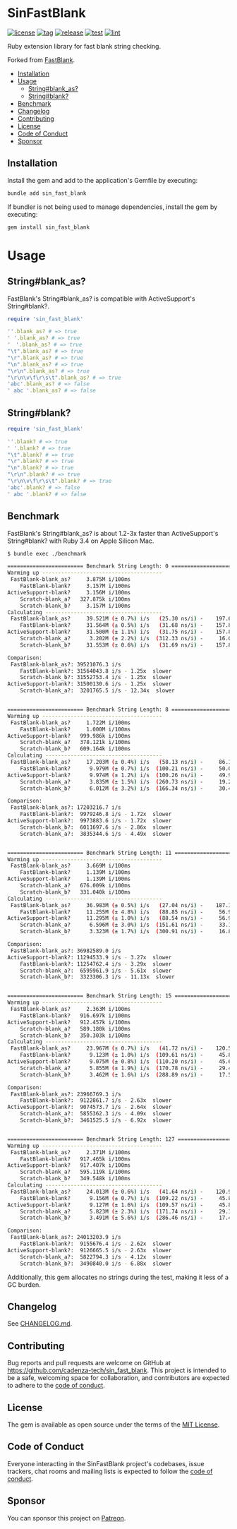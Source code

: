 # SinFastBlank

[![license](https://img.shields.io/badge/license-MIT-blue.svg)](https://github.com/cadenza-tech/sin_fast_blank/blob/main/LICENSE.txt) [![tag](https://img.shields.io/github/tag/cadenza-tech/sin_fast_blank.svg?logo=github&color=2EBC4F)](https://github.com/cadenza-tech/sin_fast_blank/blob/main/CHANGELOG.md) [![release](https://github.com/cadenza-tech/sin_fast_blank/actions/workflows/release.yml/badge.svg)](https://github.com/cadenza-tech/sin_fast_blank/actions?query=workflow%3Arelease) [![test](https://github.com/cadenza-tech/sin_fast_blank/actions/workflows/test.yml/badge.svg)](https://github.com/cadenza-tech/sin_fast_blank/actions?query=workflow%3Atest) [![lint](https://github.com/cadenza-tech/sin_fast_blank/actions/workflows/lint.yml/badge.svg)](https://github.com/cadenza-tech/sin_fast_blank/actions?query=workflow%3Alint)

Ruby extension library for fast blank string checking.

Forked from [FastBlank](https://github.com/SamSaffron/fast_blank).

- [Installation](#installation)
- [Usage](#usage)
  - [String#blank\_as?](#stringblank_as)
  - [String#blank?](#stringblank)
- [Benchmark](#benchmark)
- [Changelog](#changelog)
- [Contributing](#contributing)
- [License](#license)
- [Code of Conduct](#code-of-conduct)
- [Sponsor](#sponsor)

## Installation

Install the gem and add to the application's Gemfile by executing:

```bash
bundle add sin_fast_blank
```

If bundler is not being used to manage dependencies, install the gem by executing:

```bash
gem install sin_fast_blank
```

# Usage

## String#blank_as?

FastBlank's String#blank_as? is compatible with ActiveSupport's String#blank?.

```ruby
require 'sin_fast_blank'

''.blank_as? # => true
' '.blank_as? # => true
'　'.blank_as? # => true
"\t".blank_as? # => true
"\r".blank_as? # => true
"\n".blank_as? # => true
"\r\n".blank_as? # => true
"\r\n\v\f\r\s\t".blank_as? # => true
'abc'.blank_as? # => false
' abc '.blank_as? # => false
```

## String#blank?

```ruby
require 'sin_fast_blank'

''.blank? # => true
' '.blank? # => true
"\t".blank? # => true
"\r".blank? # => true
"\n".blank? # => true
"\r\n".blank? # => true
"\r\n\v\f\r\s\t".blank? # => true
'abc'.blank? # => false
' abc '.blank? # => false
```

## Benchmark

FastBlank's String#blank_as? is about 1.2-3x faster than ActiveSupport's String#blank? with Ruby 3.4 on Apple Silicon Mac.

```bash
$ bundle exec ./benchmark

======================== Benchmark String Length: 0 ========================
Warming up --------------------------------------
 FastBlank-blank_as?     3.875M i/100ms
    FastBlank-blank?     3.157M i/100ms
ActiveSupport-blank?     3.156M i/100ms
    Scratch-blank_a?   327.875k i/100ms
    Scratch-blank_b?     3.157M i/100ms
Calculating -------------------------------------
 FastBlank-blank_as?     39.521M (± 0.7%) i/s   (25.30 ns/i) -    197.604M in   5.000221s
    FastBlank-blank?     31.564M (± 0.5%) i/s   (31.68 ns/i) -    157.863M in   5.001518s
ActiveSupport-blank?     31.500M (± 1.1%) i/s   (31.75 ns/i) -    157.820M in   5.010796s
    Scratch-blank_a?      3.202M (± 2.2%) i/s  (312.33 ns/i) -     16.066M in   5.020372s
    Scratch-blank_b?     31.553M (± 0.6%) i/s   (31.69 ns/i) -    157.835M in   5.002410s

Comparison:
 FastBlank-blank_as?: 39521076.3 i/s
    FastBlank-blank?: 31564043.8 i/s - 1.25x  slower
    Scratch-blank_b?: 31552753.4 i/s - 1.25x  slower
ActiveSupport-blank?: 31500130.6 i/s - 1.25x  slower
    Scratch-blank_a?:  3201765.5 i/s - 12.34x  slower


======================== Benchmark String Length: 8 ========================
Warming up --------------------------------------
 FastBlank-blank_as?     1.722M i/100ms
    FastBlank-blank?     1.000M i/100ms
ActiveSupport-blank?   999.986k i/100ms
    Scratch-blank_a?   378.121k i/100ms
    Scratch-blank_b?   609.164k i/100ms
Calculating -------------------------------------
 FastBlank-blank_as?     17.203M (± 0.4%) i/s   (58.13 ns/i) -     86.110M in   5.005514s
    FastBlank-blank?      9.979M (± 0.7%) i/s  (100.21 ns/i) -     50.022M in   5.012826s
ActiveSupport-blank?      9.974M (± 1.2%) i/s  (100.26 ns/i) -     49.999M in   5.013807s
    Scratch-blank_a?      3.835M (± 1.5%) i/s  (260.73 ns/i) -     19.284M in   5.029084s
    Scratch-blank_b?      6.012M (± 3.2%) i/s  (166.34 ns/i) -     30.458M in   5.071787s

Comparison:
 FastBlank-blank_as?: 17203216.7 i/s
    FastBlank-blank?:  9979246.8 i/s - 1.72x  slower
ActiveSupport-blank?:  9973883.6 i/s - 1.72x  slower
    Scratch-blank_b?:  6011697.6 i/s - 2.86x  slower
    Scratch-blank_a?:  3835344.6 i/s - 4.49x  slower


======================== Benchmark String Length: 11 ========================
Warming up --------------------------------------
 FastBlank-blank_as?     3.669M i/100ms
    FastBlank-blank?     1.139M i/100ms
ActiveSupport-blank?     1.139M i/100ms
    Scratch-blank_a?   676.009k i/100ms
    Scratch-blank_b?   331.040k i/100ms
Calculating -------------------------------------
 FastBlank-blank_as?     36.983M (± 0.5%) i/s   (27.04 ns/i) -    187.122M in   5.059876s
    FastBlank-blank?     11.255M (± 4.8%) i/s   (88.85 ns/i) -     56.932M in   5.075337s
ActiveSupport-blank?     11.295M (± 1.0%) i/s   (88.54 ns/i) -     56.926M in   5.040663s
    Scratch-blank_a?      6.596M (± 3.0%) i/s  (151.61 ns/i) -     33.124M in   5.026658s
    Scratch-blank_b?      3.323M (± 1.7%) i/s  (300.91 ns/i) -     16.883M in   5.081642s

Comparison:
 FastBlank-blank_as?: 36982589.0 i/s
ActiveSupport-blank?: 11294533.9 i/s - 3.27x  slower
    FastBlank-blank?: 11254762.4 i/s - 3.29x  slower
    Scratch-blank_a?:  6595961.9 i/s - 5.61x  slower
    Scratch-blank_b?:  3323306.3 i/s - 11.13x  slower


======================== Benchmark String Length: 15 ========================
Warming up --------------------------------------
 FastBlank-blank_as?     2.363M i/100ms
    FastBlank-blank?   916.697k i/100ms
ActiveSupport-blank?   912.457k i/100ms
    Scratch-blank_a?   589.180k i/100ms
    Scratch-blank_b?   350.303k i/100ms
Calculating -------------------------------------
 FastBlank-blank_as?     23.967M (± 0.7%) i/s   (41.72 ns/i) -    120.525M in   5.029052s
    FastBlank-blank?      9.123M (± 1.0%) i/s  (109.61 ns/i) -     45.835M in   5.024689s
ActiveSupport-blank?      9.075M (± 0.8%) i/s  (110.20 ns/i) -     45.623M in   5.027882s
    Scratch-blank_a?      5.855M (± 1.9%) i/s  (170.78 ns/i) -     29.459M in   5.032877s
    Scratch-blank_b?      3.462M (± 1.6%) i/s  (288.89 ns/i) -     17.515M in   5.061190s

Comparison:
 FastBlank-blank_as?: 23966769.3 i/s
    FastBlank-blank?:  9122861.7 i/s - 2.63x  slower
ActiveSupport-blank?:  9074573.7 i/s - 2.64x  slower
    Scratch-blank_a?:  5855362.3 i/s - 4.09x  slower
    Scratch-blank_b?:  3461525.5 i/s - 6.92x  slower


======================== Benchmark String Length: 127 ========================
Warming up --------------------------------------
 FastBlank-blank_as?     2.371M i/100ms
    FastBlank-blank?   917.465k i/100ms
ActiveSupport-blank?   917.407k i/100ms
    Scratch-blank_a?   595.119k i/100ms
    Scratch-blank_b?   349.548k i/100ms
Calculating -------------------------------------
 FastBlank-blank_as?     24.013M (± 0.6%) i/s   (41.64 ns/i) -    120.900M in   5.034924s
    FastBlank-blank?      9.156M (± 0.7%) i/s  (109.22 ns/i) -     45.873M in   5.010639s
ActiveSupport-blank?      9.127M (± 1.6%) i/s  (109.57 ns/i) -     45.870M in   5.027384s
    Scratch-blank_a?      5.823M (± 2.3%) i/s  (171.74 ns/i) -     29.161M in   5.010703s
    Scratch-blank_b?      3.491M (± 5.6%) i/s  (286.46 ns/i) -     17.477M in   5.027516s

Comparison:
 FastBlank-blank_as?: 24013203.9 i/s
    FastBlank-blank?:  9155676.4 i/s - 2.62x  slower
ActiveSupport-blank?:  9126665.5 i/s - 2.63x  slower
    Scratch-blank_a?:  5822794.3 i/s - 4.12x  slower
    Scratch-blank_b?:  3490840.0 i/s - 6.88x  slower
```

Additionally, this gem allocates no strings during the test, making it less of a GC burden.

## Changelog

See [CHANGELOG.md](https://github.com/cadenza-tech/sin_fast_blank/blob/main/CHANGELOG.md).

## Contributing

Bug reports and pull requests are welcome on GitHub at https://github.com/cadenza-tech/sin_fast_blank. This project is intended to be a safe, welcoming space for collaboration, and contributors are expected to adhere to the [code of conduct](https://github.com/cadenza-tech/sin_fast_blank/blob/main/CODE_OF_CONDUCT.md).

## License

The gem is available as open source under the terms of the [MIT License](https://github.com/cadenza-tech/sin_fast_blank/blob/main/LICENSE.txt).

## Code of Conduct

Everyone interacting in the SinFastBlank project's codebases, issue trackers, chat rooms and mailing lists is expected to follow the [code of conduct](https://github.com/cadenza-tech/sin_fast_blank/blob/main/CODE_OF_CONDUCT.md).

## Sponsor

You can sponsor this project on [Patreon](https://patreon.com/CadenzaTech).
